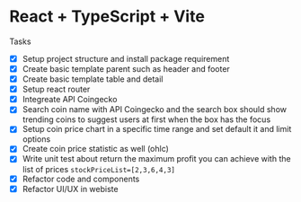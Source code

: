 # React + TypeScript + Vite

Tasks

- [x] Setup project structure and install package requirement
- [x] Create basic template parent such as header and footer
- [x] Create basic template table and detail
- [x] Setup react router
- [x] Integreate API Coingecko
- [x] Search coin name with API Coingecko and the search box should show trending coins to suggest users at first when the box has the focus
- [x] Setup coin price chart in a specific time range and set default it and limit options
- [x] Create coin price statistic as well (ohlc)
- [x] Write unit test about return the maximum profit you can achieve with the list of prices `stockPriceList=[2,3,6,4,3]`
- [x] Refactor code and components
- [x] Refactor UI/UX in webiste
